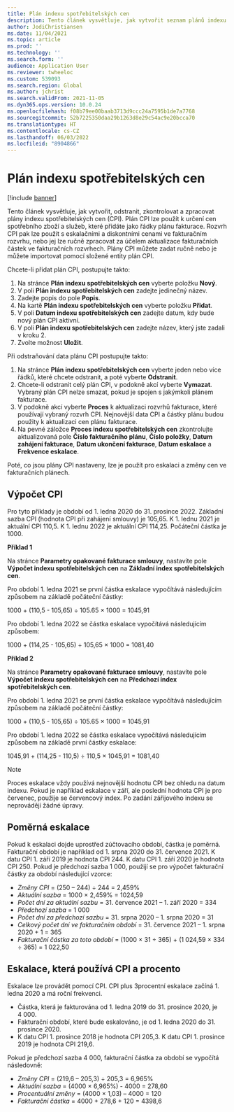 ```yaml
---
title: Plán indexu spotřebitelských cen
description: Tento článek vysvětluje, jak vytvořit seznam plánů indexu spotřebitelských cen (CPI), který získáte z internetu, abyste mohli určit eskalační poplatek ve fakturaci předplatného.
author: JodiChristiansen
ms.date: 11/04/2021
ms.topic: article
ms.prod: ''
ms.technology: ''
ms.search.form: ''
audience: Application User
ms.reviewer: twheeloc
ms.custom: 539093
ms.search.region: Global
ms.author: jchrist
ms.search.validFrom: 2021-11-05
ms.dyn365.ops.version: 10.0.24
ms.openlocfilehash: f08b79ee00baab3713d9ccc24a7595b1de7a7768
ms.sourcegitcommit: 52b7225350daa29b1263d8e29c54ac9e20bcca70
ms.translationtype: HT
ms.contentlocale: cs-CZ
ms.lasthandoff: 06/03/2022
ms.locfileid: "8904866"
---
```

# <a name="consumer-price-index-schedule"></a>Plán indexu spotřebitelských cen

[!include [banner](../includes/banner.md)]

Tento článek vysvětluje, jak vytvořit, odstranit, zkontrolovat a zpracovat plány indexu spotřebitelských cen (CPI). Plán CPI lze použít k určení cen spotřebního zboží a služeb, které přidáte jako řádky plánu fakturace. Rozvrh CPI pak lze použít s eskalačními a diskontními cenami ve fakturačním rozvrhu, nebo jej lze ručně zpracovat za účelem aktualizace fakturačních částek ve fakturačních rozvrhech. Plány CPI můžete zadat ručně nebo je můžete importovat pomocí složené entity plán CPI.

Chcete-li přidat plán CPI, postupujte takto:

1. Na stránce **Plán indexu spotřebitelských cen** vyberte položku **Nový**.
2. V poli **Plán indexu spotřebitelských cen** zadejte jedinečný název.
3. Zadejte popis do pole **Popis**.
4. Na kartě **Plán indexu spotřebitelských cen** vyberte položku **Přidat**.
5. V poli **Datum indexu spotřebitelských cen** zadejte datum, kdy bude nový plán CPI aktivní.
6. V poli **Plán indexu spotřebitelských cen** zadejte název, který jste zadali v kroku 2.
7. Zvolte možnost **Uložit**.

Při odstraňování data plánu CPI postupujte takto:

1. Na stránce **Plán indexu spotřebitelských cen** vyberte jeden nebo více řádků, které chcete odstranit, a poté vyberte **Odstranit**.
2. Chcete-li odstranit celý plán CPI, v podokně akcí vyberte **Vymazat**. Vybraný plán CPI nelze smazat, pokud je spojen s jakýmkoli plánem fakturace.
3. V podokně akcí vyberte **Proces** k aktualizaci rozvrhů fakturace, které používají vybraný rozvrh CPI. Nejnovější data CPI a částky plánu budou použity k aktualizaci cen plánu fakturace.
4. Na pevné záložce **Proces indexu spotřebitelských cen** zkontrolujte aktualizovaná pole **Číslo fakturačního plánu**, **Číslo položky**, **Datum zahájení fakturace**, **Datum ukončení fakturace**, **Datum eskalace** a **Frekvence eskalace**.

Poté, co jsou plány CPI nastaveny, lze je použít pro eskalaci a změny cen ve fakturačních plánech.

## <a name="cpi-calculation"></a>Výpočet CPI

Pro tyto příklady je období od 1. ledna 2020 do 31. prosince 2022. Základní sazba CPI (hodnota CPI při zahájení smlouvy) je 105,65. K 1. lednu 2021 je aktuální CPI 110,5. K 1. lednu 2022 je aktuální CPI 114,25. Počáteční částka je 1000.

**Příklad 1**

Na stránce **Parametry opakované fakturace smlouvy**, nastavíte pole **Výpočet indexu spotřebitelských cen** na **Základní index spotřebitelských cen**.

Pro období 1. ledna 2021 se první částka eskalace vypočítává následujícím způsobem na základě počáteční částky:

1000 + (110,5 - 105,65) &divide; 105.65 &times; 1000 = 1045,91

Pro období 1. ledna 2022 se částka eskalace vypočítává následujícím způsobem:

1000 + (114,25 - 105,65) &divide; 105,65 &times; 1000 = 1081,40

**Příklad 2**

Na stránce **Parametry opakované fakturace smlouvy**, nastavíte pole **Výpočet indexu spotřebitelských cen** na **Předchozí index spotřebitelských cen**.

Pro období 1. ledna 2021 se první částka eskalace vypočítává následujícím způsobem na základě počáteční částky:

1000 + (110,5 - 105,65) &divide; 105.65 &times; 1000 = 1045,91

Pro období 1. ledna 2022 se částka eskalace vypočítává následujícím způsobem na základě první částky eskalace:

1045,91 + (114,25 - 110,5) &divide; 110,5 &times; 1045,91 = 1081,40

> [!NOTE]
> Proces eskalace vždy používá nejnovější hodnotu CPI bez ohledu na datum indexu. Pokud je například eskalace v září, ale poslední hodnota CPI je pro červenec, použije se červencový index. Po zadání zářijového indexu se neprovádějí žádné úpravy.

## <a name="prorated-escalation"></a>Poměrná eskalace

Pokud k eskalaci dojde uprostřed zúčtovacího období, částka je poměrná. Fakturační období je například od 1. srpna 2020 do 31. července 2021. K datu CPI 1. září 2019 je hodnota CPI 244. K datu CPI 1. září 2020 je hodnota CPI 250. Pokud je předchozí sazba 1 000, použijí se pro výpočet fakturační částky za období následující vzorce:

* *Změny CPI* = (250 – 244) &divide; 244 = 2,459%
* *Aktuální sazba* = 1000 &times; 2,459% = 1024,59
* *Počet dní za aktuální sazbu* = 31. července 2021 – 1. září 2020 = 334
* *Předchozí sazba* = 1 000
* *Počet dní za předchozí sazbu* = 31. srpna 2020 – 1. srpna 2020 = 31
* *Celkový počet dní ve fakturačním období* = 31. července 2021 – 1. srpna 2020 + 1 = 365
* *Fakturační částka za toto období* = (1000 &times; 31 &divide; 365) + (1 024,59 &times; 334 &divide; 365) = 1 022,50

## <a name="escalation-that-uses-the-cpi-and-percentage"></a>Eskalace, která používá CPI a procento

Eskalace lze provádět pomocí CPI. CPI plus 3procentní eskalace začíná 1. ledna 2020 a má roční frekvenci.

- Částka, která je fakturována od 1. ledna 2019 do 31. prosince 2020, je 4 000.
- Fakturační období, které bude eskalováno, je od 1. ledna 2020 do 31. prosince 2020.
- K datu CPI 1. prosince 2018 je hodnota CPI 205,3. K datu CPI 1. prosince 2019 je hodnota CPI 219,6.

Pokud je předchozí sazba 4 000, fakturační částka za období se vypočítá následovně:

- *Změny CPI* = (219,6 – 205,3) &divide; 205,3 = 6,965%
- *Aktuální sazba* = (4000 &times; 6,965%) - 4000 = 278,60
- *Procentuální změny* = (4000 &times; 1,03) – 4000 = 120
- *Fakturační částka* = 4000 + 278,6 + 120 = 4398,6
